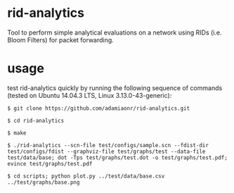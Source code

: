 # rid-analytics
Tool to perform simple analytical evaluations on a network using RIDs (i.e. Bloom Filters) for packet forwarding.

# usage

test rid-analytics quickly by running the following sequence of commands (tested on Ubuntu 14.04.3 LTS, Linux 3.13.0-43-generic):

`$ git clone https://github.com/adamiaonr/rid-analytics.git`

`$ cd rid-analytics`

`$ make`

`$ ./rid-analytics --scn-file test/configs/sample.scn --fdist-dir test/configs/fdist --graphviz-file test/graphs/test --data-file test/data/base; dot -Tps test/graphs/test.dot -o test/graphs/test.pdf; evince test/graphs/test.pdf`

`$ cd scripts; python plot.py ../test/data/base.csv ../test/graphs/base.png`
